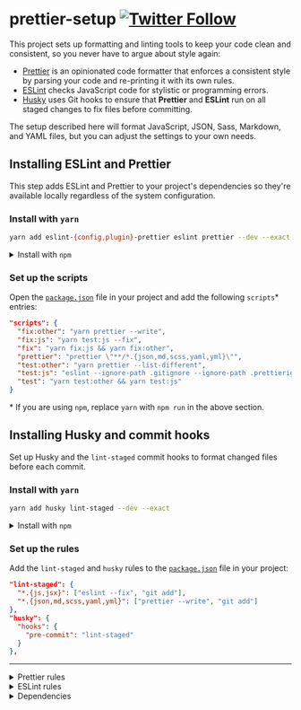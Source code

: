 # prettier-setup [![Twitter Follow](https://img.shields.io/twitter/follow/prettiercode.svg?style=social&label=Follow+Prettier)](https://twitter.com/PrettierCode)

This project sets up formatting and linting tools to keep your code clean and consistent, so you never have to argue about style again:

- [Prettier](https://prettier.io) is an opinionated code formatter that enforces a consistent style by parsing your code and re-printing it with its own rules.
- [ESLint](https://eslint.org) checks JavaScript code for stylistic or programming errors.
- [Husky](https://github.com/typicode/husky) uses Git hooks to ensure that **Prettier** and **ESLint** run on all staged changes to fix files before committing.

The setup described here will format JavaScript, JSON, Sass, Markdown, and YAML files, but you can adjust the settings to your own needs.

## Installing ESLint and Prettier

This step adds ESLint and Prettier to your project's dependencies so they're available locally regardless of the system configuration.

### Install with `yarn`

```bash
yarn add eslint-{config,plugin}-prettier eslint prettier --dev --exact
```

<details><summary>Install with <code>npm</code></summary><p>

```bash
npm install eslint-{config,plugin}-prettier eslint prettier --save-dev --save-exact
```

</p></details>

### Set up the scripts

Open the [`package.json`](/package.json) file in your project and add the following `scripts`\* entries:

```json
"scripts": {
  "fix:other": "yarn prettier --write",
  "fix:js": "yarn test:js --fix",
  "fix": "yarn fix:js && yarn fix:other",
  "prettier": "prettier \"**/*.{json,md,scss,yaml,yml}\"",
  "test:other": "yarn prettier --list-different",
  "test:js": "eslint --ignore-path .gitignore --ignore-path .prettierignore \"**/*.{js,jsx}\"",
  "test": "yarn test:other && yarn test:js"
}
```

\* If you are using `npm`, replace `yarn` with `npm run` in the above section.

## Installing Husky and commit hooks

Set up Husky and the `lint-staged` commit hooks to format changed files before each commit.

### Install with `yarn`

```bash
yarn add husky lint-staged --dev --exact
```

<details><summary>Install with <code>npm</code></summary><p>

```bash
npm install husky lint-staged --save-dev --save-exact
```

</p></details>

### Set up the rules

Add the `lint-staged` and `husky` rules to the [`package.json`](/package.json) file in your project:

```json
"lint-staged": {
  "*.{js,jsx}": ["eslint --fix", "git add"],
  "*.{json,md,scss,yaml,yml}": ["prettier --write", "git add"]
},
"husky": {
  "hooks": {
    "pre-commit": "lint-staged"
  }
},
```

---

<details><summary>Prettier rules</summary><p>

This project defines the following settings in the [`.prettierrc.json`](/.prettierrc.json) file. You can adjust these values according to your own preferences.

| Rule                                                                                 | Value\*     |
| ------------------------------------------------------------------------------------ | ----------- |
| [`arrowParens`](https://prettier.io/docs/en/options.html#arrow-function-parentheses) | `avoid`     |
| [`bracketSpacing`](https://prettier.io/docs/en/options.html#bracket-spacing)         | **`false`** |
| [`jsxBracketSameLine`](https://prettier.io/docs/en/options.html#jsx-brackets)        | `false`     |
| [`printWidth`](https://prettier.io/docs/en/options.html#print-width)                 | `80`        |
| [`proseWrap`](https://prettier.io/docs/en/options.html#prose-wrap)                   | `preserve`  |
| [`requirePragma`](https://prettier.io/docs/en/options.html#require-pragma)           | `false`     |
| [`semi`](https://prettier.io/docs/en/options.html#semicolons)                        | `true`      |
| [`singleQuote`](https://prettier.io/docs/en/options.html#quotes)                     | **`true`**  |
| [`tabWidth`](https://prettier.io/docs/en/options.html#tab-width)                     | `2`         |
| [`trailingComma`](https://prettier.io/docs/en/options.html#trailing-commas)          | **`all`**   |
| [`useTabs`](https://prettier.io/docs/en/options.html#tabs)                           | `false`     |

\* Values in **bold** differ from the Prettier defaults.

</p></details>

<details><summary>ESLint rules</summary><p>

Adjust your own rules by updating the [`.eslintrc.yaml`](/.eslintrc.yaml).

- [`curly`](https://eslint.org/docs/rules/curly)
- [`dot-notation`](https://eslint.org/docs/rules/dot-notation)
- [`id-length`](https://eslint.org/docs/rules/id-length)
- [`no-const-assign`](https://eslint.org/docs/rules/no-const-assign)
- [`no-dupe-class-members`](https://eslint.org/docs/rules/no-dupe-class-members)
- [`no-else-return`](https://eslint.org/docs/rules/no-else-return)
- [`no-inner-declarations`](https://eslint.org/docs/rules/no-inner-declarations)
- [`no-lonely-if`](https://eslint.org/docs/rules/no-lonely-if)
- [`no-magic-numbers`](https://eslint.org/docs/rules/no-magic-numbers)
- [`no-shadow`](https://eslint.org/docs/rules/no-shadow)
- [`no-unneeded-ternary`](https://eslint.org/docs/rules/no-unneeded-ternary)
- [`no-unused-expressions`](https://eslint.org/docs/rules/no-unused-expressions)
- [`no-unused-vars`](https://eslint.org/docs/rules/no-unused-vars)
- [`no-useless-return`](https://eslint.org/docs/rules/no-useless-return)
- [`no-var`](https://eslint.org/docs/rules/no-var)
- [`one-var`](https://eslint.org/docs/rules/one-var)
- [`prefer-arrow-callback`](https://eslint.org/docs/rules/prefer-arrow-callback)
- [`prefer-const`](https://eslint.org/docs/rules/prefer-const)
- [`prefer-promise-reject-errors`](https://eslint.org/docs/rules/prefer-promise-reject-errors)
- [`sort-imports`](https://eslint.org/docs/rules/sort-imports)
- [`sort-keys`](https://eslint.org/docs/rules/sort-keys)
- [`sort-vars`](https://eslint.org/docs/rules/sort-vars)
- [`strict`](https://eslint.org/docs/rules/strict)
  </p></details>

<details><summary>Dependencies</summary><p>

- [eslint-config-prettier](https://github.com/prettier/eslint-config-prettier)
- [eslint-plugin-prettier](https://github.com/prettier/eslint-plugin-prettier)
- [eslint](https://github.com/eslint/eslint)
- [husky](https://github.com/typicode/husky)
- [lint-staged](https://github.com/okonet/lint-staged)
- [prettier](https://github.com/prettier/prettier)
  </p></details>
